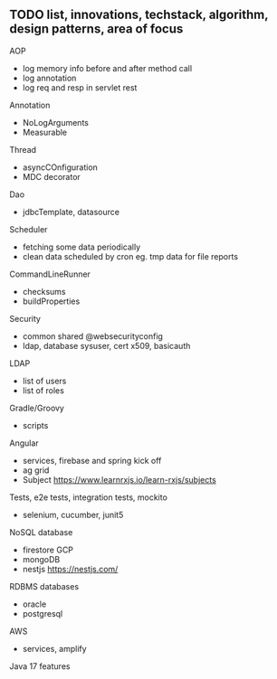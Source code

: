 ## TODO list, innovations, techstack, algorithm, design patterns, area of focus

AOP
- log memory info before and after method call
- log annotation
- log req and resp in servlet rest 

Annotation
- NoLogArguments
- Measurable

Thread
- asyncCOnfiguration
- MDC decorator

Dao
- jdbcTemplate, datasource

Scheduler 
- fetching some data periodically
- clean data scheduled by cron eg. tmp data for file reports

CommandLineRunner
- checksums
- buildProperties

Security
- common shared @websecurityconfig
- ldap, database sysuser, cert x509, basicauth

LDAP
- list of users
- list of roles

Gradle/Groovy
- scripts 

Angular
- services, firebase and spring kick off
- ag grid
- Subject https://www.learnrxjs.io/learn-rxjs/subjects

Tests, e2e tests, integration tests, mockito
- selenium, cucumber, junit5

NoSQL database 
- firestore GCP
- mongoDB
- nestjs https://nestjs.com/ 

RDBMS databases
- oracle
- postgresql

AWS 
- services, amplify 

Java 17 features

